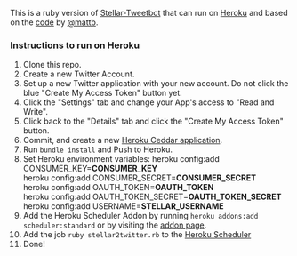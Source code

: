 This is a ruby version of [Stellar-Tweetbot](https://github.com/mikeindustries/Stellar-Tweetbot) that can run on [Heroku](http://www.heroku.com/) and based on the [code](https://github.com/mattb/flotsam/tree/master/stellar2twitter) by [@mattb](https://github.com/mattb/). 

### Instructions to run on Heroku

1. Clone this repo.
2. Create a new Twitter Account. 
3. Set up a new Twitter application with your new account. Do not click the blue "Create My Access Token" button yet.
4. Click the "Settings" tab and change your App's access to "Read and Write".
5. Click back to the "Details" tab and click the "Create My Access Token" button.
6. Commit, and create a new [Heroku Ceddar application](https://devcenter.heroku.com/articles/ruby#deploy_to_herokucedar). 
7. Run `bundle install` and Push to Heroku. 
8. Set Heroku environment variables:
    heroku config:add CONSUMER_KEY=__CONSUMER_KEY__  
    heroku config:add CONSUMER_SECRET=__CONSUMER_SECRET__  
    heroku config:add OAUTH_TOKEN=__OAUTH_TOKEN__  
    heroku config:add OAUTH_TOKEN_SECRET=__OAUTH_TOKEN_SECRET__  
    heroku config:add USERNAME=__STELLAR_USERNAME__  
9. Add the Heroku Scheduler Addon by running `heroku addons:add scheduler:standard` or by visiting the [addon page](https://addons.heroku.com/scheduler).
10. Add the job `ruby stellar2twitter.rb` to the [Heroku Scheduler](https://heroku-scheduler.herokuapp.com/dashboard)
11. Done!
